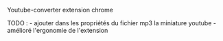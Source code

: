 Youtube-converter extension chrome


TODO :
    - ajouter dans les propriétés du fichier mp3 la miniature youtube
    - amélioré l'ergonomie de l'extension